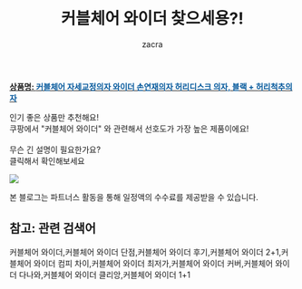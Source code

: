 ﻿---
layout: post
title:  "커블체어 와이더 찾으세용?!"
author: zacra
categories: [ 아이템 ]
tags: [커블체어 와이더,커블체어 와이더 단점,커블체어 와이더 후기,커블체어 와이더 2+1,커블체어 와이더 컴피 차이,커블체어 와이더 최저가,커블체어 와이더 커버,커블체어 와이더 다나와,커블체어 와이더 클리앙,커블체어 와이더 1+1]
image: https://static.coupangcdn.com/image/vendor_inventory/f80a/ba670bfa7b82ef32d9775f019fcf18633a2c75295bd307e57d7c4ef21e12.jpg 
description: "쿠팡에서 커블체어 와이더 관련 상품으로 가장 고객 선호도가 높은 제품이랍니다."
rating: 4.5
---

<a href="https://link.coupang.com/re/AFFSDP?lptag=AF8407795&pageKey=4576842257&itemId=5602019712&vendorItemId=73344379407&traceid=V0-153-fef7f7869caeabbc"><b>상품명: <font color='#01579B'>커블체어 자세교정의자 와이더 손연재의자 허리디스크 의자, 블랙 + 허리척추의자</font></b></a>

인기 좋은 상품만 추천해요!<br/>
쿠팡에서 "커블체어 와이더" 와 관련해서 선호도가 가장 높은 제품이에요!<br/><br/>
무슨 긴 설명이 필요한가요?  
클릭해서 확인해보세요


<a href="https://link.coupang.com/re/AFFSDP?lptag=AF8407795&pageKey=4576842257&itemId=5602019712&vendorItemId=73344379407&traceid=V0-153-fef7f7869caeabbc"><img src="https://thumbnail9.coupangcdn.com/thumbnails/remote/q89/image/vendor_inventory/b8c0/57d832e464a1010ee286106d45e1d04ea18d5192cb069fea414fef9afc52.jpg"></a> 

본 블로그는 파트너스 활동을 통해 일정액의 수수료를 제공받을 수 있습니다.

## 참고: 관련 검색어    
커블체어 와이더,커블체어 와이더 단점,커블체어 와이더 후기,커블체어 와이더 2+1,커블체어 와이더 컴피 차이,커블체어 와이더 최저가,커블체어 와이더 커버,커블체어 와이더 다나와,커블체어 와이더 클리앙,커블체어 와이더 1+1